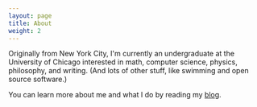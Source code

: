 ```yaml
---
layout: page
title: About
weight: 2
---
```


Originally from New York City, I'm currently an undergraduate at the University of Chicago interested in math, computer science, physics, philosophy, and writing. (And lots of other stuff, like swimming and open source software.)

You can learn more about me and what I do by reading my <a href="/blog">blog</a>.